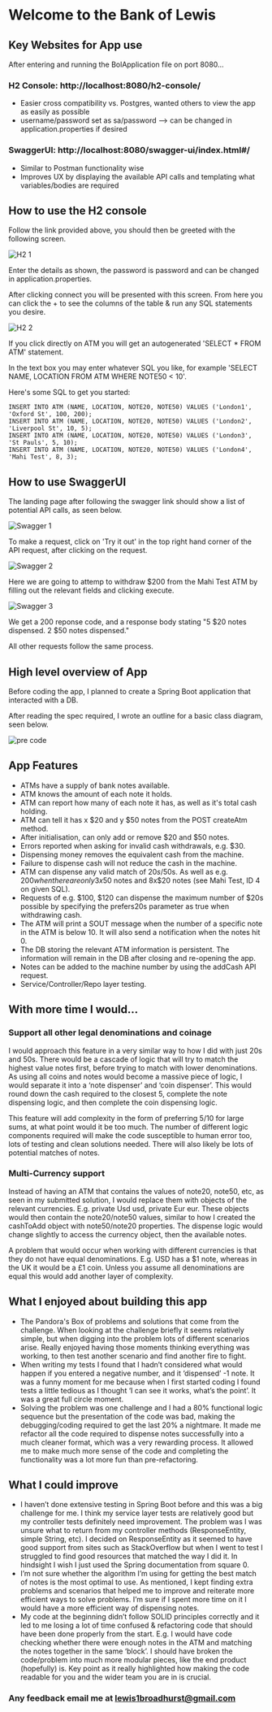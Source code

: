 # Welcome to the Bank of Lewis

## Key Websites for App use

After entering and running the BolApplication file on port 8080...

### H2 Console: http://localhost:8080/h2-console/
- Easier cross compatibility vs. Postgres, wanted others to view the app as easily as possible
- username/password set as sa/password --> can be changed in application.properties if desired

### SwaggerUI: http://localhost:8080/swagger-ui/index.html#/
- Similar to Postman functionality wise
- Improves UX by displaying the available API calls and templating what variables/bodies are required

## How to use the H2 console

Follow the link provided above, you should then be greeted with the following screen.

![H2 1](https://user-images.githubusercontent.com/95776633/199006917-1b6d1435-36e4-4dcf-9f94-cc3b7f96ffd0.jpg)

Enter the details as shown, the password is password and can be changed in application.properties.

After clicking connect you will be presented with this screen.
From here you can click the + to see the columns of the table & run any SQL statements you desire.

![H2 2](https://user-images.githubusercontent.com/95776633/199006946-0570939f-dcd8-4ac3-887d-169a5b8b32a7.jpg)

If you click directly on ATM you will get an autogenerated 'SELECT * FROM ATM' statement.

In the text box you may enter whatever SQL you like, for example 'SELECT NAME, LOCATION FROM ATM WHERE NOTE50 < 10'.

Here's some SQL to get you started:

```
INSERT INTO ATM (NAME, LOCATION, NOTE20, NOTE50) VALUES ('London1', 'Oxford St', 100, 200);
INSERT INTO ATM (NAME, LOCATION, NOTE20, NOTE50) VALUES ('London2', 'Liverpool St', 10, 5);
INSERT INTO ATM (NAME, LOCATION, NOTE20, NOTE50) VALUES ('London3', 'St Pauls', 5, 10);
INSERT INTO ATM (NAME, LOCATION, NOTE20, NOTE50) VALUES ('London4', 'Mahi Test', 8, 3);
```

## How to use SwaggerUI

The landing page after following the swagger link should show a list of potential API calls, as seen below.

![Swagger 1](https://user-images.githubusercontent.com/95776633/199007316-dbdfe8ac-c4ea-4435-8bb3-7ed4f1a00122.png)

To make a request, click on 'Try it out' in the top right hand corner of the API request, after clicking on the request.

![Swagger 2](https://user-images.githubusercontent.com/95776633/199007655-4bf77a90-08fb-4985-a01e-c5753824a70a.png)

Here we are going to attemp to withdraw $200 from the Mahi Test ATM by filling out the relevant fields and clicking execute.

![Swagger 3](https://user-images.githubusercontent.com/95776633/199008328-d55d8547-28e7-45f2-a328-7b000ee17a5f.png)

We get a 200 reponse code, and a response body stating "5 $20 notes dispensed. 2 $50 notes dispensed."

All other requests follow the same process.

## High level overview of App

Before coding the app, I planned to create a Spring Boot application that interacted with a DB.

After reading the spec required, I wrote an outline for a basic class diagram, seen below.

![pre code](https://user-images.githubusercontent.com/95776633/199010137-11551097-33b8-43ac-9499-58d846383250.png)

## App Features
- ATMs have a supply of bank notes available.
- ATM knows the amount of each note it holds.
- ATM can report how many of each note it has, as well as it's total cash holding.
- ATM can tell it has x $20 and y $50 notes from the POST createAtm method.
- After initialisation, can only add or remove $20 and $50 notes.
- Errors reported when asking for invalid cash withdrawals, e.g. $30.
- Dispensing money removes the equivalent cash from the machine.
- Failure to dispense cash will not reduce the cash in the machine.
- ATM can dispense any valid match of $20s/$50s. As well as e.g. $200 when there are only 3x$50 notes and 8x$20 notes (see Mahi Test, ID 4 on given SQL).
- Requests of e.g. $100, $120 can dispense the maximum number of $20s possible by specifying the prefers20s parameter as true when withdrawing cash.
- The ATM will print a SOUT message when the number of a specific note in the ATM is below 10. It will also send a notification when the notes hit 0.
- The DB storing the relevant ATM information is persistent. The information will remain in the DB after closing and re-opening the app.
- Notes can be added to the machine number by using the addCash API request.
- Service/Controller/Repo layer testing.

## With more time I would...

### Support all other legal denominations and coinage
I would approach this feature in a very similar way to how I did with just 20s and 50s. There would be a cascade of logic that will try to match the highest value notes first, before trying to match with lower denominations. As using all coins and notes would become a massive piece of logic, I would separate it into a ‘note dispenser’ and ‘coin dispenser’. This would round down the cash required to the closest 5, complete the note dispensing logic, and then complete the coin dispensing logic.

This feature will add complexity in the form of preferring $5/$10 for large sums, at what point would it be too much. The number of different logic components required will make the code susceptible to human error too, lots of testing and clean solutions needed. There will also likely be lots of potential matches of notes.


### Multi-Currency support
Instead of having an ATM that contains the values of note20, note50, etc, as seen in my submitted solution, I would replace them with objects of the relevant currencies. E.g. private Usd usd, private Eur eur. These objects would then contain the note20/note50 values, similar to how I created the cashToAdd object with note50/note20 properties. The dispense logic would change slightly to access the currency object, then the available notes. 

A problem that would occur when working with different currencies is that they do not have equal denominations. E.g. USD has a $1 note, whereas in the UK it would be a £1 coin. Unless you assume all denominations are equal this would add another layer of complexity. 

## What I enjoyed about building this app

- The Pandora's Box of problems and solutions that come from the challenge. When looking at the challenge briefly it seems relatively simple, but when digging into the problem lots of different scenarios arise. Really enjoyed having those moments thinking everything was working, to then test another scenario and find another fire to fight.
- When writing my tests I found that I hadn’t considered what would happen if you entered a negative number, and it ‘dispensed’ -1 note. It was a funny moment for me because when I first started coding I found tests a little tedious as I thought ‘I can see it works, what’s the point’. It was a great full circle moment.
- Solving the problem was one challenge and I had a 80% functional logic sequence but the presentation of the code was bad, making the debugging/coding required to get the last 20% a nightmare. It made me refactor all the code required to dispense notes successfully into a much cleaner format, which was a very rewarding process. It allowed me to make much more sense of the code and completing the functionality was a lot more fun than pre-refactoring.

## What I could improve 

- I haven’t done extensive testing in Spring Boot before and this was a big challenge for me. I think my service layer tests are relatively good but my controller tests definitely need improvement. The problem was I was unsure what to return from my controller methods (ResponseEntity, simple String, etc). I decided on ResponseEntity as it seemed to have good support from sites such as StackOverflow but when I went to test I struggled to find good resources that matched the way I did it. In hindsight I wish I just used the Spring documentation from square 0.
- I’m not sure whether the algorithm I’m using for getting the best match of notes is the most optimal to use. As mentioned, I kept finding extra problems and scenarios that helped me to improve and reiterate more efficient ways to solve problems. I’m sure if I spent more time on it I would have a more efficient way of dispensing notes.
- My code at the beginning didn’t follow SOLID principles correctly and it led to me losing a lot of time confused & refactoring code that should have been done properly from the start. E.g. I would have code checking whether there were enough notes in the ATM and matching the notes together in the same ‘block’. I should have broken the code/problem into much more modular pieces, like the end product (hopefully) is. Key point as it really highlighted how making the code readable for you and the wider team you are in is crucial.

### Any feedback email me at lewis1broadhurst@gmail.com
